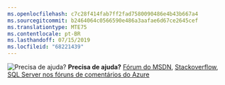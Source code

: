 ```yaml
---
ms.openlocfilehash: c7c28f414fab7ff2fad7580090486e4b43b667a4
ms.sourcegitcommit: b2464064c0566590e486a3aafae6d67ce2645cef
ms.translationtype: MTE75
ms.contentlocale: pt-BR
ms.lasthandoff: 07/15/2019
ms.locfileid: "68221439"
---
```

<Token>![Precisa de ajuda?](media/needhelp_person_icon.png)  **Precisa de ajuda?** [Fórum do MSDN](https://social.msdn.microsoft.com/Forums/sqlserver/home?category=sqlserver&filter=alltypes&sort=lastpostdesc), [Stackoverflow](https://stackoverflow.com/questions/tagged/sql-server), [SQL Server nos fóruns de comentários do Azure](https://feedback.azure.com/forums/908035-sql-server)</Token>
